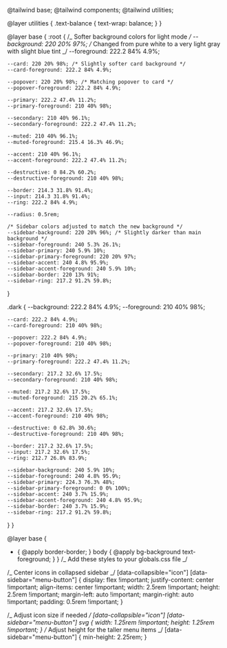 @tailwind base;
@tailwind components;
@tailwind utilities;

@layer utilities {
.text-balance {
text-wrap: balance;
}
}

@layer base {
:root {
/_ Softer background colors for light mode _/
--background: 220 20% 97%; /_ Changed from pure white to a very light gray with slight blue tint _/
--foreground: 222.2 84% 4.9%;

    --card: 220 20% 98%; /* Slightly softer card background */
    --card-foreground: 222.2 84% 4.9%;

    --popover: 220 20% 98%; /* Matching popover to card */
    --popover-foreground: 222.2 84% 4.9%;

    --primary: 222.2 47.4% 11.2%;
    --primary-foreground: 210 40% 98%;

    --secondary: 210 40% 96.1%;
    --secondary-foreground: 222.2 47.4% 11.2%;

    --muted: 210 40% 96.1%;
    --muted-foreground: 215.4 16.3% 46.9%;

    --accent: 210 40% 96.1%;
    --accent-foreground: 222.2 47.4% 11.2%;

    --destructive: 0 84.2% 60.2%;
    --destructive-foreground: 210 40% 98%;

    --border: 214.3 31.8% 91.4%;
    --input: 214.3 31.8% 91.4%;
    --ring: 222.2 84% 4.9%;

    --radius: 0.5rem;

    /* Sidebar colors adjusted to match the new background */
    --sidebar-background: 220 20% 96%; /* Slightly darker than main background */
    --sidebar-foreground: 240 5.3% 26.1%;
    --sidebar-primary: 240 5.9% 10%;
    --sidebar-primary-foreground: 220 20% 97%;
    --sidebar-accent: 240 4.8% 95.9%;
    --sidebar-accent-foreground: 240 5.9% 10%;
    --sidebar-border: 220 13% 91%;
    --sidebar-ring: 217.2 91.2% 59.8%;

}

.dark {
--background: 222.2 84% 4.9%;
--foreground: 210 40% 98%;

    --card: 222.2 84% 4.9%;
    --card-foreground: 210 40% 98%;

    --popover: 222.2 84% 4.9%;
    --popover-foreground: 210 40% 98%;

    --primary: 210 40% 98%;
    --primary-foreground: 222.2 47.4% 11.2%;

    --secondary: 217.2 32.6% 17.5%;
    --secondary-foreground: 210 40% 98%;

    --muted: 217.2 32.6% 17.5%;
    --muted-foreground: 215 20.2% 65.1%;

    --accent: 217.2 32.6% 17.5%;
    --accent-foreground: 210 40% 98%;

    --destructive: 0 62.8% 30.6%;
    --destructive-foreground: 210 40% 98%;

    --border: 217.2 32.6% 17.5%;
    --input: 217.2 32.6% 17.5%;
    --ring: 212.7 26.8% 83.9%;

    --sidebar-background: 240 5.9% 10%;
    --sidebar-foreground: 240 4.8% 95.9%;
    --sidebar-primary: 224.3 76.3% 48%;
    --sidebar-primary-foreground: 0 0% 100%;
    --sidebar-accent: 240 3.7% 15.9%;
    --sidebar-accent-foreground: 240 4.8% 95.9%;
    --sidebar-border: 240 3.7% 15.9%;
    --sidebar-ring: 217.2 91.2% 59.8%;

}
}

@layer base {

- {
  @apply border-border;
  }
  body {
  @apply bg-background text-foreground;
  }
  }
  /_ Add these styles to your globals.css file _/

/_ Center icons in collapsed sidebar _/
[data-collapsible="icon"] [data-sidebar="menu-button"] {
display: flex !important;
justify-content: center !important;
align-items: center !important;
width: 2.5rem !important;
height: 2.5rem !important;
margin-left: auto !important;
margin-right: auto !important;
padding: 0.5rem !important;
}

/_ Adjust icon size if needed _/
[data-collapsible="icon"] [data-sidebar="menu-button"] svg {
width: 1.25rem !important;
height: 1.25rem !important;
}
/_ Adjust height for the taller menu items _/
[data-sidebar="menu-button"] {
min-height: 2.25rem;
}
